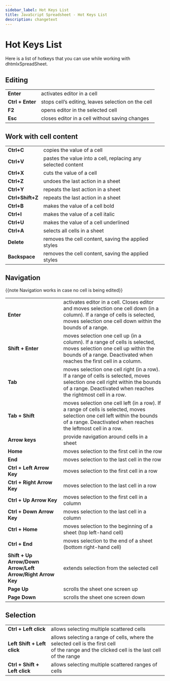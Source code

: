 ```yaml
---
sidebar_label: Hot Keys List
title: JavaScript Spreadsheet - Hot Keys List
description: changetext
---
```


# Hot Keys List


Here is a list of hotkeys that you can use while working with dhtmlxSpreadSheet.

Editing
---------

<table class="webixdoc_links">
	<tbody>
        <tr>
			<td class="webixdoc_links0"><b>Enter</b></td>
			<td>activates editor in a cell</td>
		</tr>
        <tr>
			<td class="webixdoc_links0"><b>Ctrl + Enter</b></td>
			<td>stops cell’s editing, leaves selection on the cell</td>
		</tr>
        <tr>
			<td class="webixdoc_links0"><b>F2</b></td>
			<td>opens editor in the selected cell</td>
		</tr>
        <tr>
			<td class="webixdoc_links0"><b>Esc</b></td>
			<td>closes editor in a cell without saving changes</td>
		</tr>
    </tbody>
</table>


Work with cell content
------------------------

<table class="webixdoc_links">
	<tbody>
        <tr>
			<td class="webixdoc_links0"><b>Ctrl+C</b></td>
			<td>copies the value of a cell</td>
		</tr>
        <tr>
			<td class="webixdoc_links0"><b>Ctrl+V</b></td>
			<td>pastes the value into a cell, replacing any selected content</td>
		</tr>
        <tr>
			<td class="webixdoc_links0"><b>Ctrl+X</b></td>
			<td>cuts the value of a cell</td>
		</tr>
        <tr>
			<td class="webixdoc_links0"><b>Ctrl+Z</b></td>
			<td>undoes the last action in a sheet</td>
		</tr>
        <tr>
			<td class="webixdoc_links0"><b>Ctrl+Y</b></td>
			<td>repeats the last action in a sheet</td>
		</tr>
        <tr>
			<td class="webixdoc_links0"><b>Ctrl+Shift+Z</b></td>
			<td>repeats the last action in a sheet</td>
		</tr>
        <tr>
			<td class="webixdoc_links0"><b>Ctrl+B</b></td>
			<td>makes the value of a cell bold</td>
		</tr>
        <tr>
			<td class="webixdoc_links0"><b>Ctrl+I</b></td>
			<td>makes the value of a cell italic</td>
		</tr>
        <tr>
			<td class="webixdoc_links0"><b>Ctrl+U</b></td>
			<td>makes the value of a cell underlined</td>
		</tr>
        <tr>
			<td class="webixdoc_links0"><b>Ctrl+A</b></td>
			<td>selects all cells in a sheet</td>
		</tr>
        <tr>
			<td class="webixdoc_links0"><b>Delete</b></td>
			<td>removes the cell content, saving the applied styles</td>
		</tr>
        <tr>
			<td class="webixdoc_links0"><b>Backspace</b></td>
			<td>removes the cell content, saving the applied styles</td>
		</tr>
    </tbody>
</table>


Navigation
------------

{{note Navigation works in case no cell is being edited}}

<table class="webixdoc_links">
	<tbody>
        <tr>
			<td class="webixdoc_links0"><b>Enter</b></td>
			<td>activates editor in a cell. Closes editor and moves selection one cell down (in a column). If a range of cells is selected, moves selection one cell down within the bounds of a range.</td>
		</tr>
        <tr>
			<td class="webixdoc_links0"><b>Shift + Enter</b></td>
			<td>moves selection one cell up (in a column). If a range of cells is selected, moves selection one cell up within the bounds of a range. Deactivated when reaches the first cell in a column.</td>
		</tr>
        <tr>
			<td class="webixdoc_links0"><b>Tab</b></td>
			<td>moves selection one cell right (in a row).  If a range of cells is selected, moves selection one cell right within the bounds of a range. Deactivated when reaches the rightmost cell in a row.</td>
		</tr>
        <tr>
			<td class="webixdoc_links0"><b>Tab + Shift</b></td>
			<td>moves selection one cell left (in a row). If a range of cells is selected, moves selection one cell left within the bounds of a range. Deactivated when reaches the leftmost cell in a row.</td>
		</tr>
        <tr>
			<td class="webixdoc_links0"><b>Arrow keys</b></td>
			<td>provide navigation around cells in a sheet</td>
		</tr>
        <tr>
			<td class="webixdoc_links0"><b>Home</b></td>
			<td>moves selection to the first cell in the row</td>
		</tr>
        <tr>
			<td class="webixdoc_links0"><b>End</b></td>
			<td>moves selection to the last cell in the row</td>
		</tr>
        <tr>
			<td class="webixdoc_links0"><b>Ctrl + Left Arrow Key</b></td>
			<td>moves selection to the first cell in a row</td>
		</tr>
        <tr>
			<td class="webixdoc_links0"><b>Ctrl + Right Arrow Key</b></td>
			<td>moves selection to the last cell in a row</td>
		</tr>
        <tr>
			<td class="webixdoc_links0"><b>Ctrl + Up Arrow Key</b></td>
			<td>moves selection to the first cell in a column</td>
		</tr>
        <tr>
			<td class="webixdoc_links0"><b>Ctrl + Down Arrow Key</b></td>
			<td>moves selection to the last cell in a column</td>
		</tr>
        <tr>
			<td class="webixdoc_links0"><b>Ctrl + Home</b></td>
			<td>moves selection to the beginning of a sheet (top left-hand cell)</td>
		</tr>
        <tr>
			<td class="webixdoc_links0"><b>Ctrl + End</b></td>
			<td>moves selection to the end of a sheet (bottom right-hand cell)</td>
		</tr>
        <tr>
			<td class="webixdoc_links0"><b>Shift + Up Arrow/Down Arrow/Left Arrow/Right Arrow Key</b></td>
			<td>extends selection from the selected cell</td>
		</tr>
        <tr>
			<td class="webixdoc_links0"><b>Page Up</b></td>
			<td>scrolls the sheet one screen up</td>
		</tr>
        <tr>
			<td class="webixdoc_links0"><b>Page Down</b></td>
			<td>scrolls the sheet one screen down</td>
		</tr>
    </tbody>
</table>


Selection
----------------

<table class="webixdoc_links">
	<tbody>
        <tr>
			<td class="webixdoc_links0"><b>Ctrl + Left click</b></td>
			<td>allows selecting multiple scattered cells</td>
		</tr>
        <tr>
			<td class="webixdoc_links0"><b>Left Shift + Left click</b></td>
			<td>allows selecting a range of cells, where the selected cell is the first cell<br> of the range and the clicked cell is the last cell of the range</td>
		</tr>
        <tr>
			<td class="webixdoc_links0"><b>Ctrl + Shift + Left click</b></td>
			<td>allows selecting multiple scattered ranges of cells</td>
		</tr>
    </tbody>
</table>


​